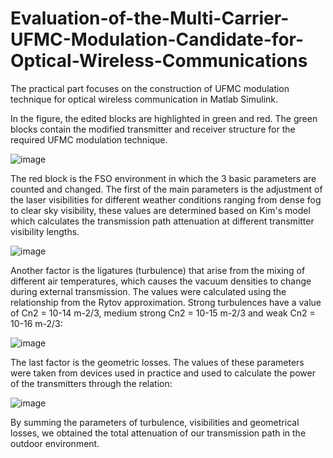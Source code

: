 # Evaluation-of-the-Multi-Carrier-UFMC-Modulation-Candidate-for-Optical-Wireless-Communications
The practical part focuses on the construction of UFMC modulation technique for optical wireless communication in Matlab Simulink. 

In the figure, the edited blocks are highlighted in green and red.
The green blocks contain the modified transmitter and receiver structure for the required UFMC modulation technique. 

![image](https://github.com/user-attachments/assets/d68b7650-f8d4-48b2-94bf-0aed4b44cbca)

The red block is the FSO environment in which the 3 basic parameters are counted and changed. 
The first of the main parameters is the adjustment of the laser visibilities for different weather conditions ranging from dense fog to clear sky visibility, these values are determined based on Kim's model which calculates the transmission path attenuation at different transmitter visibility lengths.

![image](https://github.com/user-attachments/assets/25b340dd-6135-4653-8bbb-76dc28361993)

Another factor is the ligatures (turbulence) that arise from the mixing of different air temperatures, which causes the vacuum densities to change during external transmission. The values were calculated using the relationship from the Rytov approximation. 
Strong turbulences have a value of Cn2 = 10-14 m-2/3, medium strong Cn2 = 10-15 m-2/3 and weak Cn2 = 10-16 m-2/3:

![image](https://github.com/user-attachments/assets/582d80ae-cd18-4407-bdbc-54ae6b9bdca1)

The last factor is the geometric losses. The values of these parameters were taken from devices used in practice and used to calculate the power of the transmitters through the relation:

![image](https://github.com/user-attachments/assets/2f8846a8-662c-46db-8d16-05f8f36b629c)

By summing the parameters of turbulence, visibilities and geometrical losses, we obtained the total attenuation of our transmission path in the outdoor environment.

